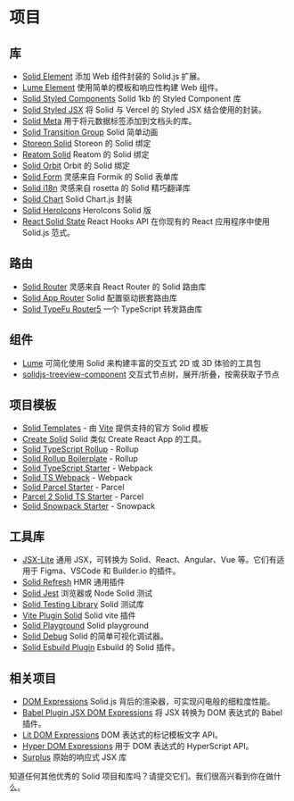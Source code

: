 # 项目

## 库

- [Solid Element](https://github.com/solidjs/solid/blob/main/packages/solid-element)
  添加 Web 组件封装的 Solid.js 扩展。
- [Lume Element](https://github.com/lume/element) 使用简单的模板和响应性构建 Web 组件。
- [Solid Styled Components](https://github.com/solidjs/solid-styled-components)
  Solid 1kb 的 Styled Component 库
- [Solid Styled JSX](https://github.com/solidjs/solid-styled-jsx)
  将 Solid 与 Vercel 的 Styled JSX 结合使用的封装。
- [Solid Meta](https://github.com/solidjs/solid/blob/main/packages/solid-meta)
  用于将元数据标签添加到文档头的库。
- [Solid Transition Group](https://github.com/solidjs/solid-transition-group) Solid 简单动画
- [Storeon Solid](https://github.com/storeon/solidjs) Storeon 的 Solid 绑定
- [Reatom Solid](https://github.com/skrylnikov/reatom-solid) Reatom 的 Solid 绑定
- [Solid Orbit](https://github.com/andgate/solid-orbit) Orbit 的 Solid 绑定
- [Solid Form](https://github.com/mduclehcm/solid-form) 灵感来自 Formik 的 Solid 表单库
- [Solid i18n](https://github.com/amoutonbrady/solid-i18n) 灵感来自 rosetta 的 Solid 精巧翻译库
- [Solid Chart](https://github.com/MrFoxPro/solid-chart.js) Solid Chart.js 封装
- [Solid HeroIcons](https://github.com/amoutonbrady/solid-heroicons) HeroIcons Solid 版
- [React Solid State](https://github.com/solidjs/react-solid-state) React Hooks API 在你现有的 React 应用程序中使用 Solid.js 范式。

## 路由

- [Solid Router](https://github.com/rturnq/solid-router) 灵感来自 React Router 的 Solid 路由库
- [Solid App Router](https://github.com/solidjs/solid-app-router) Solid 配置驱动嵌套路由库
- [Solid TypeFu Router5](https://github.com/mikeplus64/solid-typefu-router5) 一个 TypeScript 转发路由库

## 组件

- [Lume](https://github.com/lume/lume) 可简化使用 Solid 来构建丰富的交互式 2D 或 3D 体验的工具包
- [solidjs-treeview-component](https://github.com/milahu/solidjs-treeview-component) 交互式节点树，展开/折叠，按需获取子节点

## 项目模板

- [Solid Templates](https://github.com/solidjs/templates) - 由 [Vite](https://vitejs.dev/) 提供支持的官方 Solid 模板
- [Create Solid](https://github.com/solidjs/create-solid) Solid 类似 Create React App 的工具。
- [Solid TypeScript Rollup](https://github.com/high1/solid-typescript-rollup) - Rollup
- [Solid Rollup Boilerplate](https://github.com/MrFoxPro/solid-rollup-boilerplate) - Rollup
- [Solid TypeScript Starter](https://github.com/high1/solid-typescript-starter) - Webpack
- [Solid TS Webpack](https://github.com/ryansolid/solid-ts-webpack) - Webpack
- [Solid Parcel Starter](https://gitlab.com/enom/solid-parcel-starter) - Parcel
- [Parcel 2 Solid TS Starter](https://github.com/amoutonbrady/parcel2-solid-ts-starter) - Parcel
- [Solid Snowpack Starter](https://github.com/amoutonbrady/solid-snowpack-starter) - Snowpack

## 工具库

- [JSX-Lite](https://github.com/builderio/jsx-lite) 通用 JSX，可转换为 Solid、React、Angular、Vue 等。它们有适用于 Figma、VSCode 和 Builder.io 的插件。
- [Solid Refresh](https://github.com/solidjs/solid-refresh) HMR 通用插件
- [Solid Jest](https://github.com/solidjs/solid-jest) 浏览器或 Node Solid 测试
- [Solid Testing Library](https://github.com/solidjs/solid-testing-library) Solid 测试库
- [Vite Plugin Solid](https://github.com/amoutonbrady/vite-plugin-solid) Solid vite 插件
- [Solid Playground](https://github.com/solidjs/solid-playground) Solid playground
- [Solid Debug](https://github.com/amoutonbrady/solid-debug) Solid 的简单可视化调试器。
- [Solid Esbuild Plugin](https://github.com/amoutonbrady/esbuild-plugin-solid) Esbuild 的 Solid 插件。

## 相关项目

- [DOM Expressions](https://github.com/ryansolid/dom-expressions)
  Solid.js 背后的渲染器，可实现闪电般的细粒度性能。
- [Babel Plugin JSX DOM Expressions](https://github.com/ryansolid/dom-expressions/tree/main/packages/babel-plugin-jsx-dom-expressions)
  将 JSX 转换为 DOM 表达式的 Babel 插件。
- [Lit DOM Expressions](https://github.com/ryansolid/dom-expressions/tree/main/packages/lit-dom-expressions)
  DOM 表达式的标记模板文字 API。
- [Hyper DOM Expressions](https://github.com/ryansolid/dom-expressions/tree/main/packages/hyper-dom-expressions)
  用于 DOM 表达式的 HyperScript API。
- [Surplus](https://github.com/adamhaile/surplus) 原始的响应式 JSX 库

知道任何其他优秀的 Solid 项目和库吗？请提交它们。我们很高兴看到你在做什么。
